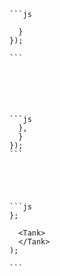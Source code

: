 ---
---






















    ```js

      }
    });

    ```






    ```js
      },
      }
    });
    ```





    ```js
    };

      <Tank>
      </Tank>
    );

    ```

























